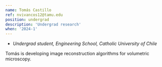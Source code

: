 ```yaml
---
name: Tomás Castillo
ref: nvivancos12@tamu.edu
position: undergrad
description: 'Undergrad research'
when: '2024-1'
---
```


- _Undergrad student, Engineering School, Catholic University of Chile_

Tomás is developing image reconstruction algorithms for volumetric microscopy. 